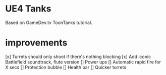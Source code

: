 # UE4 Tanks

Based on GameDev.tv ToonTanks tutorial.

# improvements

[x] Turrets should only shoot if there's nothing blocking 
[x] Add iconic Battlefield soundtrack, flute version
[] Power ups
  [] Automatic rapid fire for X secs
  [] Protection bubble
[] Health bar
[] Quicker turrets